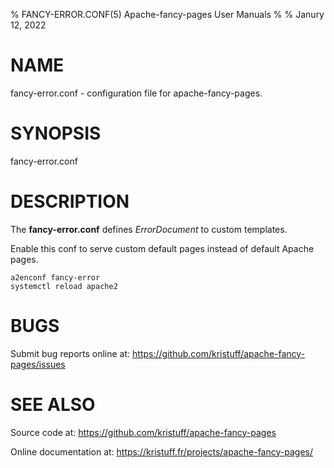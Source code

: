 % FANCY-ERROR.CONF(5) Apache-fancy-pages User Manuals
% 
% Janury 12, 2022

# NAME

fancy-error.conf - configuration file for apache-fancy-pages.

# SYNOPSIS

fancy-error.conf

# DESCRIPTION

The **fancy-error.conf** defines *ErrorDocument* to custom templates.

Enable this conf to serve custom default pages instead of default Apache pages. 

~~~~~~~
a2enconf fancy-error
systemctl reload apache2
~~~~~~~


# BUGS

Submit bug reports online at: <https://github.com/kristuff/apache-fancy-pages/issues>

# SEE ALSO

Source code at: <https://github.com/kristuff/apache-fancy-pages>

Online documentation at: <https://kristuff.fr/projects/apache-fancy-pages/>

